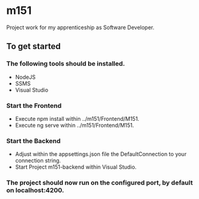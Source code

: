 # m151
Project work for my apprenticeship as Software Developer.

## To get started
### The following tools should be installed.
- NodeJS
- SSMS
- Visual Studio

### Start the Frontend
- Execute npm install within ../m151/Frontend/M151.
- Execute ng serve within ../m151/Frontend/M151.

### Start the Backend
- Adjust within the appsettings.json file the DefaultConnection to your connection string.
- Start Project m151-backend within Visual Studio.

### The project should now run on the configured port, by default on localhost:4200.
